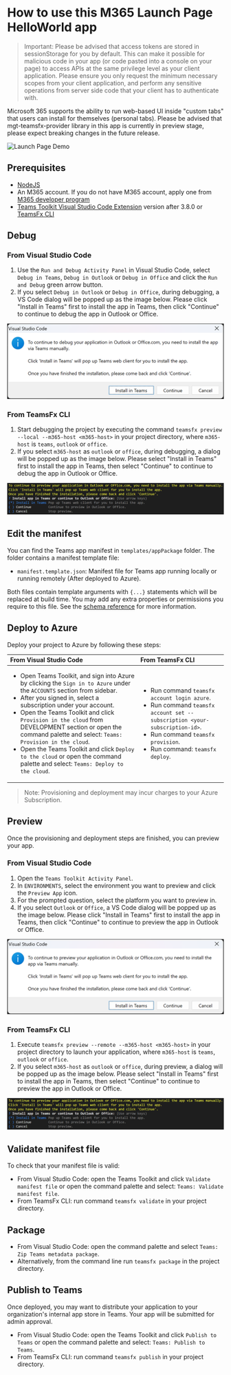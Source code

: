 # How to use this M365 Launch Page HelloWorld app

> Important: Please be advised that access tokens are stored in sessionStorage for you by default. This can make it possible for malicious code in your app (or code pasted into a console on your page) to access APIs at the same privilege level as your client application. Please ensure you only request the minimum necessary scopes from your client application, and perform any sensitive operations from server side code that your client has to authenticate with.

Microsoft 365 supports the ability to run web-based UI inside "custom tabs" that users can install for themselves (personal tabs). Please be advised that mgt-teamsfx-provider library in this app is currently in preview stage, please expect breaking changes in the future release.

![Launch Page Demo](./images/launch-page-demo.gif)

## Prerequisites

- [NodeJS](https://nodejs.org/en/)
- An M365 account. If you do not have M365 account, apply one from [M365 developer program](https://developer.microsoft.com/en-us/microsoft-365/dev-program)
- [Teams Toolkit Visual Studio Code Extension](https://aka.ms/teams-toolkit) version after 3.8.0 or [TeamsFx CLI](https://aka.ms/teamsfx-cli)

## Debug
### From Visual Studio Code
1. Use the `Run and Debug Activity Panel` in Visual Studio Code, select `Debug in Teams`, `Debug in Outlook` or `Debug in Office` and click the `Run and Debug` green arrow button.
2. If you select `Debug in Outlook` or `Debug in Office`, during debugging, a VS Code dialog will be popped up as the image below. Please click "Install in Teams" first to install the app in Teams, then click "Continue" to continue to debug the app in Outlook or Office.

  ![Install in Teams VSC Local](./images/install-in-teams-vsc-local.png)

### From TeamsFx CLI
1. Start debugging the project by executing the command `teamsfx preview --local --m365-host <m365-host>` in your project directory, where `m365-host` is `teams`, `outlook` or `office`.
2. If you select `m365-host` as `outlook` or `office`, during debugging, a dialog will be popped up as the image below. Please select "Install in Teams" first to install the app in Teams, then select "Continue" to continue to debug the app in Outlook or Office.

  ![Install in Teams CLI](./images/install-in-teams-cli.png)

## Edit the manifest

You can find the Teams app manifest in `templates/appPackage` folder. The folder contains a manifest template file:
* `manifest.template.json`: Manifest file for Teams app running locally or running remotely (After deployed to Azure).

Both files contain template arguments with `{...}` statements which will be replaced at build time. You may add any extra properties or permissions you require to this file. See the [schema reference](https://docs.microsoft.com/en-us/microsoftteams/platform/resources/schema/manifest-schema) for more information.

## Deploy to Azure

Deploy your project to Azure by following these steps:

| From Visual Studio Code                                                                                                                                                                                                                                                                                                                                                  | From TeamsFx CLI                                                                                                                                                                                                                    |
| :----------------------------------------------------------------------------------------------------------------------------------------------------------------------------------------------------------------------------------------------------------------------------------------------------------------------------------------------------------------------- | :---------------------------------------------------------------------------------------------------------------------------------------------------------------------------------------------------------------------------------- |
| <ul><li>Open Teams Toolkit, and sign into Azure by clicking the `Sign in to Azure` under the `ACCOUNTS` section from sidebar.</li> <li>After you signed in, select a subscription under your account.</li><li>Open the Teams Toolkit and click `Provision in the cloud` from DEVELOPMENT section or open the command palette and select: `Teams: Provision in the cloud`.</li><li>Open the Teams Toolkit and click `Deploy to the cloud` or open the command palette and select: `Teams: Deploy to the cloud`.</li></ul> | <ul> <li>Run command `teamsfx account login azure`.</li> <li>Run command `teamsfx account set --subscription <your-subscription-id>`.</li> <li> Run command `teamsfx provision`.</li> <li>Run command: `teamsfx deploy`. </li></ul> |

> Note: Provisioning and deployment may incur charges to your Azure Subscription.

## Preview

Once the provisioning and deployment steps are finished, you can preview your app.

### From Visual Studio Code
1. Open the `Teams Toolkit Activity Panel`.
2. In `ENVIRONMENTS`, select the environment you want to preview and click the `Preview App` icon.
3. For the prompted question, select the platform you want to preview in.
4. If you select `Outlook` or `Office`, a VS Code dialog will be popped up as the image below. Please click "Install in Teams" first to install the app in Teams, then click "Continue" to continue to preview the app in Outlook or Office.

  ![Install in Teams VSC Remote](./images/install-in-teams-vsc-remote.png)

### From TeamsFx CLI
1. Execute `teamsfx preview --remote --m365-host <m365-host>` in your project directory to launch your application, where `m365-host` is `teams`, `outlook` or `office`.
2. If you select `m365-host` as `outlook` or `office`, during preview, a dialog will be popped up as the image below. Please select "Install in Teams" first to install the app in Teams, then select "Continue" to continue to preview the app in Outlook or Office.

  ![Install in Teams CLI](./images/install-in-teams-cli.png)

## Validate manifest file

To check that your manifest file is valid:

- From Visual Studio Code: open the Teams Toolkit and click `Validate manifest file` or open the command palette and select: `Teams: Validate manifest file`.
- From TeamsFx CLI: run command `teamsfx validate` in your project directory.

## Package

- From Visual Studio Code: open the command palette and select `Teams: Zip Teams metadata package`.
- Alternatively, from the command line run `teamsfx package` in the project directory.

## Publish to Teams

Once deployed, you may want to distribute your application to your organization's internal app store in Teams. Your app will be submitted for admin approval.

- From Visual Studio Code: open the Teams Toolkit and click `Publish to Teams` or open the command palette and select: `Teams: Publish to Teams`.
- From TeamsFx CLI: run command `teamsfx publish` in your project directory.
